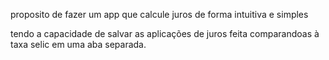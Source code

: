 proposito de fazer um app que calcule juros de forma intuitiva e simples

tendo a capacidade de salvar as aplicações de juros feita comparandoas à taxa selic em uma aba separada.
